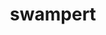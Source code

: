 ---
id: 260
title: swampert
types: [water,ground]
image: https://raw.githubusercontent.com/PokeAPI/sprites/master/sprites/pokemon/260.png
---